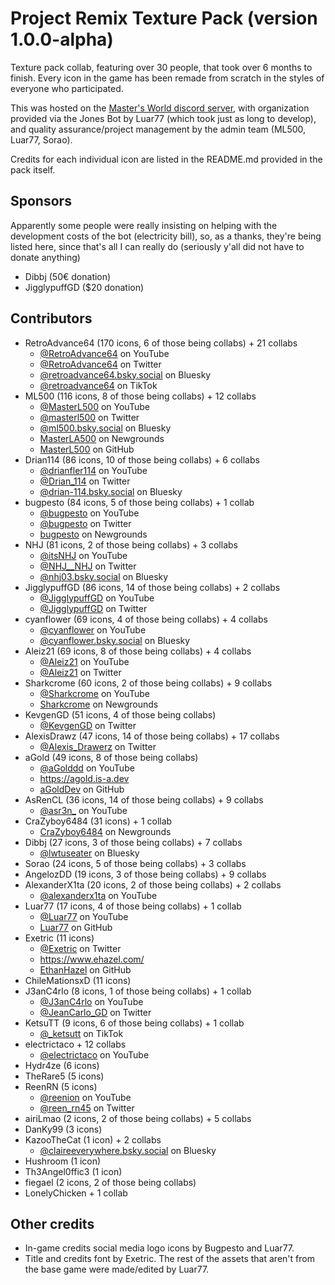 # Project Remix Texture Pack (version 1.0.0-alpha)
Texture pack collab, featuring over 30 people, that took over 6 months to finish.
Every icon in the game has been remade from scratch in the styles of everyone who participated.

This was hosted on the [Master's World discord server](https://discord.gg/tFUyJw5), with organization provided via the Jones Bot by Luar77 (which took just as long to develop), and quality assurance/project management by the admin team (ML500, Luar77, Sorao).

Credits for each individual icon are listed in the README.md provided in the pack itself.

## Sponsors
Apparently some people were really insisting on helping with the development costs of the bot (electricity bill), so, as a thanks, they're being listed here, since that's all I can really do (seriously y'all did not have to donate anything)
- Dibbj (50€ donation)
- JigglypuffGD ($20 donation)

## Contributors
- RetroAdvance64       (170 icons, 6 of those being collabs) + 21 collabs
	- [@RetroAdvance64](https://www.youtube.com/@RetroAdvance64) on YouTube
	- [@RetroAdvance64](https://twitter.com/RetroAdvance64) on Twitter
	- [@retroadvance64.bsky.social](https://bsky.app/profile/retroadvance64.bsky.social) on Bluesky
	- [@retroadvance64](https://www.tiktok.com/@retroadvance64) on TikTok
- ML500                (116 icons, 8 of those being collabs) + 12 collabs
	- [@MasterL500](https://www.youtube.com/@MasterL500) on YouTube
	- [@masterl500](https://twitter.com/masterl500) on Twitter
	- [@ml500.bsky.social](https://bsky.app/profile/ml500.bsky.social) on Bluesky
	- [MasterLA500](https://MasterLA500.newgrounds.com) on Newgrounds
	- [MasterL500](https://github.com/MasterL500) on GitHub
- Drian114             (86 icons, 10 of those being collabs) + 6 collabs
	- [@drianfler114](https://www.youtube.com/@drianfler114) on YouTube
	- [@Drian_114](https://twitter.com/Drian_114) on Twitter
	- [@drian-114.bsky.social](https://bsky.app/profile/drian-114.bsky.social) on Bluesky
- bugpesto             (84 icons, 5 of those being collabs) + 1 collab
	- [@bugpesto](https://www.youtube.com/@bugpesto) on YouTube
	- [@bugpesto](https://twitter.com/bugpesto) on Twitter
	- [bugpesto](https://bugpesto.newgrounds.com) on Newgrounds
- NHJ                  (81 icons, 2 of those being collabs) + 3 collabs
	- [@itsNHJ](https://www.youtube.com/@itsNHJ) on YouTube
	- [@NHJ__NHJ](https://twitter.com/NHJ__NHJ) on Twitter
	- [@nhj03.bsky.social](https://bsky.app/profile/nhj03.bsky.social) on Bluesky
- JigglypuffGD         (86 icons, 14 of those being collabs) + 2 collabs
	- [@JigglypuffGD](https://www.youtube.com/@JigglypuffGD) on YouTube
	- [@JigglypuffGD](https://twitter.com/JigglypuffGD) on Twitter
- cyanflower           (69 icons, 4 of those being collabs) + 4 collabs
	- [@cyanflower](https://www.youtube.com/@cyanflower) on YouTube
	- [@cyanflower.bsky.social](https://bsky.app/profile/cyanflower.bsky.social) on Bluesky
- Aleiz21              (69 icons, 8 of those being collabs) + 4 collabs
	- [@Aleiz21](https://www.youtube.com/@Aleiz21) on YouTube
	- [@Aleiz21](https://twitter.com/Aleiz21) on Twitter
- Sharkcrome           (60 icons, 2 of those being collabs) + 9 collabs
	- [@Sharkcrome](https://www.youtube.com/@Sharkcrome) on YouTube
	- [Sharkcrome](https://Sharkcrome.newgrounds.com) on Newgrounds
- KevgenGD             (51 icons, 4 of those being collabs)
	- [@KevgenGD](https://twitter.com/KevgenGD) on Twitter
- AlexisDrawz          (47 icons, 14 of those being collabs) + 17 collabs
	- [@Alexis_Drawerz](https://twitter.com/Alexis_Drawerz) on Twitter
- aGold                (49 icons, 8 of those being collabs)
	- [@aGolddd](https://www.youtube.com/@aGolddd) on YouTube
	- https://agold.is-a.dev
	- [aGoldDev](https://github.com/aGoldDev) on GitHub
- AsRenCL              (36 icons, 14 of those being collabs) + 9 collabs
	- [@asr3n_](https://www.youtube.com/@asr3n_) on YouTube
- CraZyboy6484         (31 icons) + 1 collab
	- [CraZyboy6484](https://CraZyboy6484.newgrounds.com) on Newgrounds
- Dibbj                (27 icons, 3 of those being collabs) + 7 collabs
	- [@lwtuseater](https://bsky.app/profile/lwtuseater) on Bluesky
- Sorao                (24 icons, 5 of those being collabs) + 3 collabs
- AngelozDD            (19 icons, 3 of those being collabs) + 9 collabs
- AlexanderX1ta        (20 icons, 2 of those being collabs) + 2 collabs
	- [@alexanderx1ta](https://www.youtube.com/@alexanderx1ta) on YouTube
- Luar77               (17 icons, 4 of those being collabs) + 1 collab
	- [@Luar77](https://www.youtube.com/@Luar77) on YouTube
	- [Luar77](https://github.com/Luar77) on GitHub
- Exetric              (11 icons)
	- [@Exetric](https://twitter.com/Exetric) on Twitter
	- https://www.ehazel.com/
	- [EthanHazel](https://github.com/EthanHazel) on GitHub
- ChileMationsxD       (11 icons)
- J3anC4rlo            (8 icons, 1 of those being collabs) + 1 collab
	- [@J3anC4rlo](https://www.youtube.com/@J3anC4rlo) on YouTube
	- [@JeanCarlo_GD](https://twitter.com/JeanCarlo_GD) on Twitter
- KetsuTT              (9 icons, 6 of those being collabs) + 1 collab
	- [@_ketsutt](https://www.tiktok.com/@_ketsutt) on TikTok
- electrictaco          + 12 collabs
	- [@electrictaco](https://www.youtube.com/@electrictaco) on YouTube
- Hydr4ze              (6 icons)
- TheRare5             (5 icons)
- ReenRN               (5 icons)
	- [@reenion](https://www.youtube.com/@reenion) on YouTube
	- [@reen_rn45](https://twitter.com/reen_rn45) on Twitter
- airiLmao             (2 icons, 2 of those being collabs) + 5 collabs
- DanKy99              (3 icons)
- KazooTheCat          (1 icon) + 2 collabs
	- [@claireeverywhere.bsky.social](https://bsky.app/profile/claireeverywhere.bsky.social) on Bluesky
- Hushroom             (1 icon)
- Th3Angel0ffic3       (1 icon)
- fiegael              (2 icons, 2 of those being collabs)
- LonelyChicken         + 1 collab

## Other credits
- In-game credits social media logo icons by Bugpesto and Luar77.
- Title and credits font by Exetric.
The rest of the assets that aren't from the base game were made/edited by Luar77.
